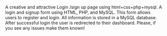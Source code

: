 A creative and attractive Login /sign up page using html+css+php+mysql. A login and signup form using HTML, PHP, and MySQL. This form allows users to register and login. All information is stored in a MySQL database. After successful login the user is redirected to their dashboard. Please, if you see any issues make them known!
